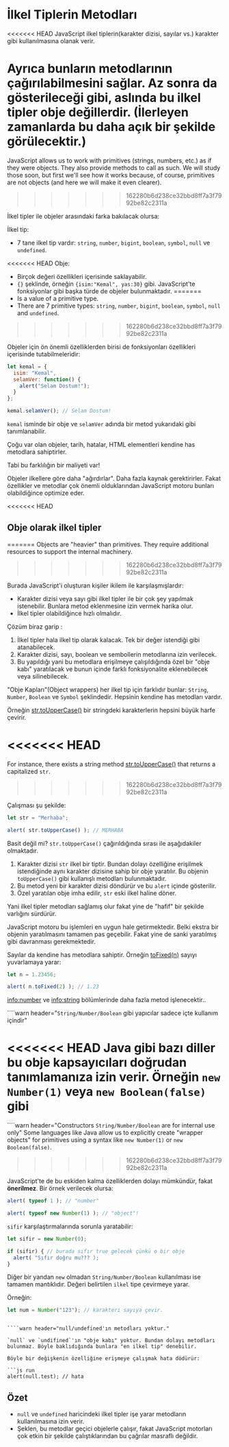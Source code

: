 # İlkel Tiplerin Metodları

<<<<<<< HEAD
JavaScript ilkel tiplerin(karakter dizisi, sayılar vs.) karakter gibi kullanılmasına olanak verir.

Ayrıca bunların metodlarının çağırılabilmesini sağlar. Az sonra da gösterileceği gibi, aslında bu ilkel tipler obje değillerdir. (İlerleyen zamanlarda bu daha açık bir şekilde görülecektir.)
=======
JavaScript allows us to work with primitives (strings, numbers, etc.) as if they were objects. They also provide methods to call as such. We will study those soon, but first we'll see how it works because, of course, primitives are not objects (and here we will make it even clearer).
>>>>>>> 162280b6d238ce32bbd8ff7a3f7992be82c2311a

İlkel tipler ile objeler arasındaki farka bakılacak olursa:

İlkel tip:
- 7 tane ilkel tip vardır: `string`, `number`, `bigint`, `boolean`, `symbol`, `null` ve `undefined`.

<<<<<<< HEAD
Obje:
- Birçok değeri özellikleri içerisinde saklayabilir.
- `{}` şeklinde, örneğin `{isim:"Kemal", yas:30}` gibi. JavaScript'te fonksiyonlar gibi başka türde de objeler bulunmaktadır.
=======
- Is a value of a primitive type.
- There are 7 primitive types: `string`, `number`, `bigint`, `boolean`, `symbol`, `null` and `undefined`.
>>>>>>> 162280b6d238ce32bbd8ff7a3f7992be82c2311a

Objeler için ön önemli özelliklerden birisi de fonksiyonları özellikleri içerisinde tutabilmeleridir:

```js run
let kemal = {
  isim: "Kemal",
  selamVer: function() {
    alert("Selam Dostum!");
  }
};

kemal.selamVer(); // Selam Dostum!
```

`kemal` isminde bir obje ve `selamVer` adında bir metod yukarıdaki gibi tanımlanabilir.

Çoğu var olan objeler, tarih, hatalar, HTML elementleri kendine has metodlara sahiptirler.

Tabi bu farklılığın bir maliyeti var!

Objeler ilkellere göre daha "ağırdırlar". Daha fazla kaynak gerektirirler. Fakat özellikler ve metodlar çok önemli olduklarından JavaScript motoru bunları olabildiğince optimize eder.

<<<<<<< HEAD
## Obje olarak ilkel tipler
=======
Objects are "heavier" than primitives. They require additional resources to support the internal machinery.
>>>>>>> 162280b6d238ce32bbd8ff7a3f7992be82c2311a

Burada JavaScript'i oluşturan kişiler ikilem ile karşılaşmışlardır:

- Karakter dizisi veya sayı gibi ilkel tipler ile bir çok şey yapılmak istenebilir. Bunlara metod eklenmesine izin vermek harika olur.
- İlkel tipler olabildiğince hızlı olmalıdır.

Çözüm biraz garip :

1. İlkel tipler hala ilkel tip olarak kalacak. Tek bir değer istendiği gibi atanabilecek.
2. Karakter dizisi, sayı, boolean ve sembollerin metodlarına izin verilecek.
3. Bu yapıldığı yani bu metodlara erişilmeye çalışıldığında özel bir "obje kabı" yaratılacak ve bunun içinde farklı fonksiyonalite eklenebilecek veya silinebilecek.

"Obje Kapları"(Object wrappers) her ilkel tip için farklıdır bunlar: `String`, `Number`, `Boolean` ve `Symbol` şeklindedir. Hepsinin kendine has metodları vardır.

Örneğin [str.toUpperCase()](https://developer.mozilla.org/en/docs/Web/JavaScript/Reference/Global_Objects/String/toUpperCase)  bir stringdeki karakterlerin hepsini büyük harfe çevirir.

<<<<<<< HEAD
=======
For instance, there exists a string method [str.toUpperCase()](https://developer.mozilla.org/en/docs/Web/JavaScript/Reference/Global_Objects/String/toUpperCase) that returns a capitalized `str`.
>>>>>>> 162280b6d238ce32bbd8ff7a3f7992be82c2311a

Çalışması şu şekilde:

```js run
let str = "Merhaba";

alert( str.toUpperCase() ); // MERHABA
```

Basit değil mi? `str.toUpperCase()` çağırıldığında sırası ile aşağıdakiler olmaktadır.

1. Karakter dizisi `str` ilkel bir tiptir. Bundan dolayı özelliğine erişilmek istendiğinde aynı karakter dizisine sahip bir obje yaratılır. Bu objenin `toUpperCase()` gibi kullanışlı metodları bulunmaktadır.
2. Bu metod yeni bir karakter dizisi döndürür ve bu `alert` içinde gösterilir.
3. Özel yaratılan obje imha edilir, `str` eski ilkel haline döner.

Yani ilkel tipler metodları sağlamış olur fakat yine de "hafif" bir şekilde varlığını sürdürür.

JavaScript motoru bu işlemleri en uygun hale getirmektedir. Belki ekstra bir objenin yaratılmasını tamamen pas geçebilir. Fakat yine de sanki yaratılmış gibi davranması gerekmektedir.

Sayılar da kendine has metodlara sahiptir. Örneğin [toFixed(n)](https://developer.mozilla.org/en-US/docs/Web/JavaScript/Reference/Global_Objects/Number/toFixed) sayıyı yuvarlamaya yarar:

```js run
let n = 1.23456;

alert( n.toFixed(2) ); // 1.23
```
<info:number> ve <info:string> bölümlerinde daha fazla metod işlenecektir..


````warn header="`String/Number/Boolean` gibi yapıcılar sadece içte kullanım içindir"

<<<<<<< HEAD
Java gibi bazı diller bu obje kapsayıcıları doğrudan tanımlamanıza izin verir. Örneğin `new Number(1)` veya `new Boolean(false)` gibi
=======
````warn header="Constructors `String/Number/Boolean` are for internal use only"
Some languages like Java allow us to explicitly create "wrapper objects" for primitives using a syntax like `new Number(1)` or `new Boolean(false)`.
>>>>>>> 162280b6d238ce32bbd8ff7a3f7992be82c2311a

JavaScript'te de bu eskiden kalma özelliklerden dolayı mümkündür, fakat **önerilmez**. Bir örnek verilecek olursa:

```js run
alert( typeof 1 ); // "number"

alert( typeof new Number(1) ); // "object"!
```
`sifir` karşılaştırmalarında sorunla yaratabilir:

```js run
let sifir = new Number(0);

if (sifir) { // burada sıfır true gelecek çünkü o bir obje
  alert( "Sıfır doğru mu??? );
}
```
Diğer bir yandan `new` olmadan `String/Number/Boolean` kullanılması ise tamamen mantıklıdır. Değeri belirtilen `ilkel`  tipe çevirmeye yarar.

Örneğin:
```js
let num = Number("123"); // karakteri sayıya çevir.
```
````

````warn header="null/undefined'ın metodları yoktur."

`null` ve `undifined`'ın "obje kabı" yoktur. Bundan dolayı metodları bulunmaz. Böyle baklıdığında bunlara "en ilkel tip" denebilir.

Böyle bir değişkenin özelliğine erişmeye çalışmak hata dödürür:

```js run
alert(null.test); // hata
````

## Özet

- `null` ve `undefined` haricindeki ilkel tipler işe yarar metodların kullanılmasına izin verir. 
- Şeklen, bu metodlar geçici objelerle çalışır, fakat JavaScript motorları çok etkin bir şekilde çalıştıklarından bu çağrılar masraflı değildir.
